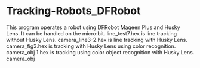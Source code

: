 # Tracking-Robots_DFRobot
This program operates a robot using DFRobot Maqeen Plus and Husky Lens.
It can be handled on the micro:bit.
line_test7.hex is line tracking without Husky Lens. camera_line3-2.hex is line tracking with Husky Lens. camera_fig3.hex is tracking with Husky Lens using color recognition. camera_obj 1.hex is tracking using color object recognition with Husky Lens. camera_obj
